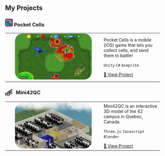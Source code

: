 ## My Projects

### <img src="https://github.com/lpaube/lpaube/blob/main/PocketCellsiosIcon.png" width="25"> Pocket Cells 
<table>
<tr>
<td width="300">
  <div align="center">
    <a href="https://apps.apple.com/us/app/pocket-cells/id6742109695">
      <img src="https://github.com/lpaube/lpaube/blob/main/pocketcells_1000x600_rounded.png" width="250"/>
    </a>
  </div>
</td>
<td>
  Pocket Cells is a mobile (iOS) game that lets you collect cells, and send them to battle!<br>
  <p><code>Unity</code> <code>C#</code> <code>Aseprite</code></p>
  <a href="https://apps.apple.com/us/app/pocket-cells/id6742109695">🔗 View Project</a>
</td>
</tr>
</table>

### <img src="https://github.com/lpaube/lpaube/blob/main/42loading-solid.png" width="25" style="vertical-align:middle; margin-right:6px;"> Mini42QC 
<table>
<tr>
<td width="300">
  <div align="center">
    <a href="https://mini42qc.vercel.app/">
      <img src="https://github.com/lpaube/lpaube/blob/main/mini42_1000x600_rounded.png" width="250"/>
    </a>
  </div>
</td>
<td>
  Mini42QC is an interactive 3D model of the 42 campus in Quebec, Canada.<br>
  <p><code>Three.js</code> <code>Javascript</code> <code>Blender</code></p>
  <a href="https://mini42qc.vercel.app/">🔗 View Project</a>
</td>
</tr>
</table>
